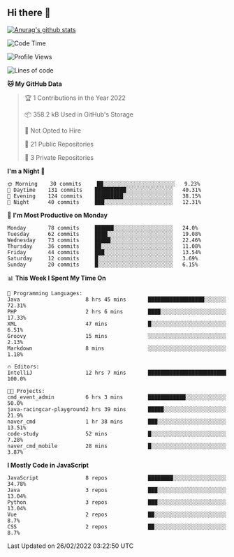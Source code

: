 ## Hi there 👋

[![Anurag's github stats](https://github-readme-stats.vercel.app/api?username=Songwonseok)](https://github.com/anuraghazra/github-readme-stats)



<!--START_SECTION:waka-->
![Code Time](http://img.shields.io/badge/Code%20Time-1%2C318%20hrs%2016%20mins-blue)

![Profile Views](http://img.shields.io/badge/Profile%20Views-3-blue)

![Lines of code](https://img.shields.io/badge/From%20Hello%20World%20I%27ve%20Written-3%20Million%20lines%20of%20code-blue)

**🐱 My GitHub Data** 

> 🏆 1 Contributions in the Year 2022
 > 
> 📦 358.2 kB Used in GitHub's Storage 
 > 
> 🚫 Not Opted to Hire
 > 
> 📜 21 Public Repositories 
 > 
> 🔑 3 Private Repositories  
 > 
**I'm a Night 🦉** 

```text
🌞 Morning    30 commits     ██░░░░░░░░░░░░░░░░░░░░░░░   9.23% 
🌆 Daytime    131 commits    ██████████░░░░░░░░░░░░░░░   40.31% 
🌃 Evening    124 commits    █████████░░░░░░░░░░░░░░░░   38.15% 
🌙 Night      40 commits     ███░░░░░░░░░░░░░░░░░░░░░░   12.31%

```
📅 **I'm Most Productive on Monday** 

```text
Monday       78 commits     ██████░░░░░░░░░░░░░░░░░░░   24.0% 
Tuesday      62 commits     ████░░░░░░░░░░░░░░░░░░░░░   19.08% 
Wednesday    73 commits     █████░░░░░░░░░░░░░░░░░░░░   22.46% 
Thursday     36 commits     ██░░░░░░░░░░░░░░░░░░░░░░░   11.08% 
Friday       44 commits     ███░░░░░░░░░░░░░░░░░░░░░░   13.54% 
Saturday     12 commits     █░░░░░░░░░░░░░░░░░░░░░░░░   3.69% 
Sunday       20 commits     █░░░░░░░░░░░░░░░░░░░░░░░░   6.15%

```


📊 **This Week I Spent My Time On** 

```text
💬 Programming Languages: 
Java                     8 hrs 45 mins       ██████████████████░░░░░░░   72.31% 
PHP                      2 hrs 6 mins        ████░░░░░░░░░░░░░░░░░░░░░   17.33% 
XML                      47 mins             █░░░░░░░░░░░░░░░░░░░░░░░░   6.51% 
Groovy                   15 mins             ░░░░░░░░░░░░░░░░░░░░░░░░░   2.13% 
Markdown                 8 mins              ░░░░░░░░░░░░░░░░░░░░░░░░░   1.18%

🔥 Editors: 
IntelliJ                 12 hrs 7 mins       █████████████████████████   100.0%

🐱‍💻 Projects: 
cmd_event_admin          6 hrs 3 mins        ████████████░░░░░░░░░░░░░   50.0% 
java-racingcar-playground2 hrs 39 mins       █████░░░░░░░░░░░░░░░░░░░░   21.9% 
naver_cmd                1 hr 38 mins        ███░░░░░░░░░░░░░░░░░░░░░░   13.51% 
code-study               52 mins             █░░░░░░░░░░░░░░░░░░░░░░░░   7.28% 
naver_cmd_mobile         28 mins             █░░░░░░░░░░░░░░░░░░░░░░░░   3.87%

```

**I Mostly Code in JavaScript** 

```text
JavaScript               8 repos             ████████░░░░░░░░░░░░░░░░░   34.78% 
Java                     3 repos             ███░░░░░░░░░░░░░░░░░░░░░░   13.04% 
Python                   3 repos             ███░░░░░░░░░░░░░░░░░░░░░░   13.04% 
Vue                      2 repos             ██░░░░░░░░░░░░░░░░░░░░░░░   8.7% 
CSS                      2 repos             ██░░░░░░░░░░░░░░░░░░░░░░░   8.7%

```



 Last Updated on 26/02/2022 03:22:50 UTC
<!--END_SECTION:waka-->
